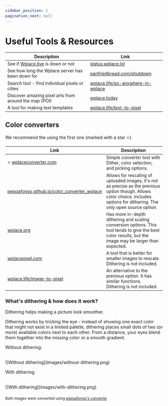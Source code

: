 ```yaml
---
sidebar_position: 2
pagination_next: null
---
```


# Useful Tools & Resources

| Description | Link |
|-------------|------|
| See if [Wplace.live](https://wplace.live) is down or not | [status.wplace.lol](https://status.wplace.lol/) |
| See how long the Wplace server has been down for | [panfriedbread.com/shutdown](https://panfriedbread.com/shutdown) |
| Search tool - find individual pixels or cities | [wplace.life/go-anywhere-in-wplace](https://wplace.life/go-anywhere-in-wplace) |
| Discover amazing pixel arts from around the map (POI) | [wplace.today](https://wplace.today/) |
| A tool for making text templates | [wplace.life/text-to-pixel](https://wplace.life/text-to-pixel) |

## Color converters
We recommend the using the first one (marked with a star ⭐).

| Link | Description |
|------|-------------|
| ⭐ [wplaceconverter.com](https://wplaceconverter.com/) | Simple converter tool with Dither, color selection, and picking options. |
| [pepoafonso.github.io/color_converter_wplace](https://pepoafonso.github.io/color_converter_wplace/) | Allows for rescaling of uploaded images, it's not as precise as the previous option though. Allows color choice. Includes options for dithering. The only open source option. |
| [wplace.org](https://wplace.org/) | Has more in-depth dithering and scaling conversion options. This tool tends to give the best color results, but the image may be larger than expected. |
| [wplacepixel.com](https://wplacepixel.com/) | A tool that is better for smaller images to rescale. Dithering is not included. |
| [wplace.life/image-to-pixel](https://wplace.life/image-to-pixel) | An alternative to the previous option. It has similar functions. Dithering is not included. |

### What's dithering & how does it work?
Dithering helps making a picture look smoother. 

Dithering works by tricking the eye - instead of showing one exact color that might not exist in a limited palette, dithering places small dots of two (or more) available colors next to each other. From a distance, your eyes blend them together into the missing color or a smooth gradient.

Without dithering:<br></br>
<div className="small-image">
![Without dithering](images/without-dithering.png)
</div>

With dithering:<br></br>
<div className="small-image">
![With dithering](images/with-dithering.png)
</div>

<sub>Both images were converted using [pepoafonso's converter](https://pepoafonso.github.io/color_converter_wplace/)</sub>
